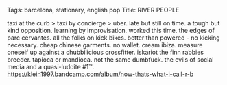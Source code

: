 Tags: barcelona, stationary, english pop
Title: RIVER PEOPLE
  
taxi at the curb > taxi by concierge > uber. late but still on time. a tough but kind opposition. learning by improvisation. worked this time. the edges of parc cervantes. all the folks on kick bikes. better than powered - no kicking necessary. cheap chinese garments. no wallet. cream ibiza. measure oneself up against a chubbilicious crossfitter. iskariot the finn rabbies breeder. tapioca or mandioca. not the same dumbfuck. the evils of social media and a quasi-luddite #1™.
<https://klein1997.bandcamp.com/album/now-thats-what-i-call-r-b>